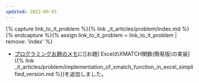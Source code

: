 ```yaml
---
updated: 2022-09-01
---
```

{% capture link_to_it_problem %}{% link _it_articles/problem/index.md %}{% endcapture %}{% assign link_to_it_problem = link_to_it_problem | remove: 'index' %}

- [プログラミングお題のメモ]({{link_to_it_problem}})に[\[お題\] ExcelのXMATCH関数(簡易版)の実装]({% link _it_articles/problem/implementation_of_xmatch_function_in_excel_simplified_version.md %})を追加しました。
